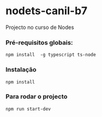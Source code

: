 # nodets-canil-b7
Projecto no curso de Nodes
### Pré-requisitos globais:
`npm install  -g typescript ts-node`
### Instalação 
`npm install`
### Para rodar o projecto
 `npm run start-dev`
